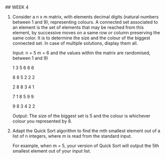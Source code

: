 ## WEEK 4

1. Consider a n x m matrix, with elements decimal digits (natural numbers between 1 and 9), representing
colours. A connected set associated to an element is the set of elements that may be reached from this
element, by successive moves on a same row or column preserving the same color. It is to determine
the size and the colour of the biggest connected set. In case of multiple solutions, display them all.

    Input: n = 5 m = 6 and the values within the matrix are randomised, between 1 and 9)

    1 3 5 6 6 6

    8 8 5 2 2 2

    2 8 8 3 4 1

    7 1 8 5 9 9

    9 8 3 4 2 2

    Output: The size of the biggest set is 5 and the colour is whichever colour you represented by 8.
2. Adapt the Quick Sort algorithm to find the mth smallest element out of a list of n integers, where m is
read from the standard input.
    
    For example, when m = 5, your version of Quick Sort will output the 5th smallest element out of your
    input list.